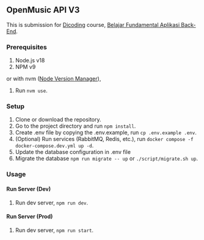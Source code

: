 ## OpenMusic API V3

This is submission for [Dicoding](https://www.dicoding.com) course, [Belajar Fundamental Aplikasi Back-End](https://www.dicoding.com/academies/271/corridor).

### Prerequisites

1. Node.js v18
2. NPM v9

or with nvm ([Node Version Manager](https://github.com/nvm-sh/nvm)),

1. Run `nvm use`.

### Setup

1. Clone or download the repository.
2. Go to the project directory and run `npm install`.
3. Create .env file by copying the .env.example, run `cp .env.example .env`.
4. (Optional) Run services (RabbitMQ, Redis, etc.), run `docker compose -f docker-compose.dev.yml up -d`.
5. Update the database configuration in .env file
6. Migrate the database `npm run migrate -- up` or `./script/migrate.sh up`.

### Usage

#### Run Server (Dev)

1. Run dev server, `npm run dev`.

#### Run Server (Prod)

1. Run dev server, `npm run start`.
